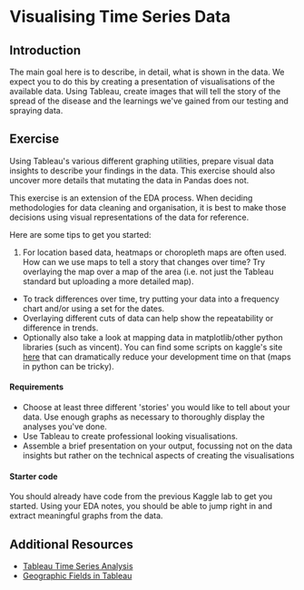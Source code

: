 # Visualising Time Series Data

## Introduction

The main goal here is to describe, in detail, what is shown in the data. We expect you to do this by creating a presentation of visualisations of the available data. Using Tableau, create images that will tell the story of the spread of the disease and the learnings we've gained from our testing and spraying data.

## Exercise

Using Tableau's various different graphing utilities, prepare visual data insights to describe your findings in the data. This exercise should also uncover more details that mutating the data in Pandas does not.

This exercise is an extension of the EDA process. When deciding methodologies for data cleaning and organisation, it is best to make those decisions using visual representations of the data for reference.

Here are some tips to get you started:
1. For location based data, heatmaps or choropleth maps are often used. How can we use maps to tell a story that changes over time? Try overlaying the map over a map of the area (i.e. not just the Tableau standard but uploading a more detailed map).
- To track differences over time, try putting your data into a frequency chart and/or using a set for the dates.
- Overlaying different cuts of data can help show the repeatability or difference in trends.
- Optionally also take a look at mapping data in matplotlib/other python libraries (such as vincent). You can find some scripts on kaggle's site [here](https://www.kaggle.com/c/predict-west-nile-virus/kernels) that can dramatically reduce your development time on that (maps in python can be tricky).

#### Requirements

- Choose at least three different 'stories' you would like to tell about your data. Use enough graphs as necessary to thoroughly display the analyses you've done.
- Use Tableau to create professional looking visualisations.
- Assemble a brief presentation on your output, focussing not on the data insights
but rather on the technical aspects of creating the visualisations


#### Starter code

You should already have code from the previous Kaggle lab to get you started. Using your EDA notes, you should be able to jump right in and extract meaningful graphs from the data.


## Additional Resources

- [Tableau Time Series Analysis](www.tableau.com/stories/topic/time-series-analysis)
- [Geographic Fields in Tableau](http://onlinehelp.tableau.com/current/pro/online/windows/en-us/help.htm#maps_geographicroles.html)
